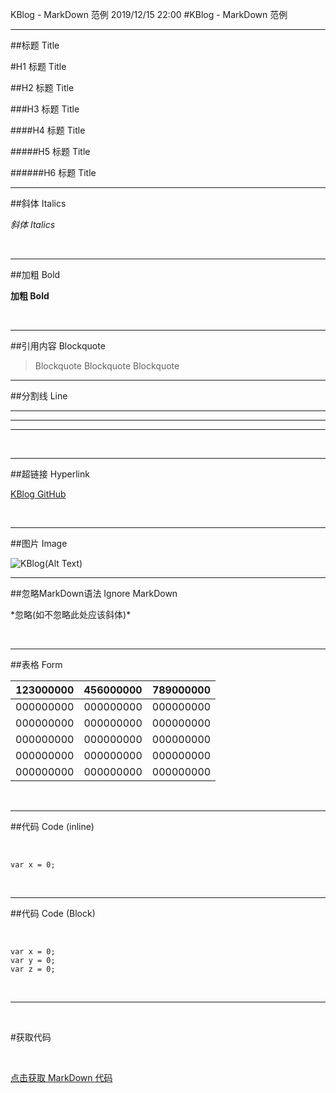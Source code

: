 KBlog - MarkDown 范例
2019/12/15 22:00
#KBlog - MarkDown 范例

---

##标题 Title

#H1 标题 Title

##H2 标题 Title

###H3 标题 Title

####H4 标题 Title

#####H5 标题 Title

######H6 标题 Title

---

##斜体 Italics

*斜体 Italics*

<br>

---

##加粗 Bold

**加粗 Bold**

<br>

---

##引用内容 Blockquote

>Blockquote
>Blockquote
>Blockquote

---

##分割线 Line

---
***
---

<br>

---

##超链接 Hyperlink

[KBlog GitHub](https://github.com/KrunkZhou/KBlog)

<br>

---

##图片 Image

![KBlog(Alt Text)](https://image.krunk.cn/images/2019/12/16/logo-kblog.png)

---

##忽略MarkDown语法 Ignore MarkDown

\*忽略(如不忽略此处应该斜体)\*

<br>

---

##表格 Form

|123000000|456000000|789000000|
|--|--|--|
|000000000|000000000|000000000|
|000000000|000000000|000000000|
|000000000|000000000|000000000|
|000000000|000000000|000000000|
|000000000|000000000|000000000|

<br>

---

##代码 Code (inline)

<br>

`var x = 0;`

<br>

---

##代码 Code (Block)

<br>

```
var x = 0;
var y = 0;
var z = 0;
```

<br>

---

<br>

#获取代码

<br>

[点击获取 MarkDown 代码](blog/markdown.md)